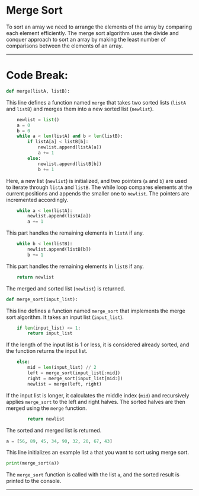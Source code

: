 # Merge Sort

To sort an array we need to arrange the elements of the array by comparing each element efficiently. The merge sort algorithm uses the divide and conquer approach to sort an array by making the least number of comparisons between the elements of an array.

-----

# Code Break:

```python
def merge(listA, listB):
```

This line defines a function named `merge` that takes two sorted lists (`listA` and `listB`) and merges them into a new sorted list (`newlist`).

```python
    newlist = list()
    a = 0
    b = 0
    while a < len(listA) and b < len(listB):
        if listA[a] < listB[b]:
            newlist.append(listA[a])
            a += 1
        else:
            newlist.append(listB[b])
            b += 1
```

Here, a new list (`newlist`) is initialized, and two pointers (`a` and `b`) are used to iterate through `listA` and `listB`. The while loop compares elements at the current positions and appends the smaller one to `newlist`. The pointers are incremented accordingly.

```python
    while a < len(listA):
        newlist.append(listA[a])
        a += 1
```

This part handles the remaining elements in `listA` if any.

```python
    while b < len(listB):
        newlist.append(listB[b])
        b += 1
```

This part handles the remaining elements in `listB` if any.

```python
    return newlist
```

The merged and sorted list (`newlist`) is returned.

```python
def merge_sort(input_list):
```

This line defines a function named `merge_sort` that implements the merge sort algorithm. It takes an input list (`input_list`).

```python
    if len(input_list) <= 1:
        return input_list
```

If the length of the input list is 1 or less, it is considered already sorted, and the function returns the input list.

```python
    else:
        mid = len(input_list) // 2
        left = merge_sort(input_list[:mid])
        right = merge_sort(input_list[mid:])
        newlist = merge(left, right)
```

If the input list is longer, it calculates the middle index (`mid`) and recursively applies `merge_sort` to the left and right halves. The sorted halves are then merged using the `merge` function.

```python
        return newlist
```

The sorted and merged list is returned.

```python
a = [56, 89, 45, 34, 90, 32, 20, 67, 43]
```

This line initializes an example list `a` that you want to sort using merge sort.

```python
print(merge_sort(a))
```

The `merge_sort` function is called with the list `a`, and the sorted result is printed to the console.

-----
